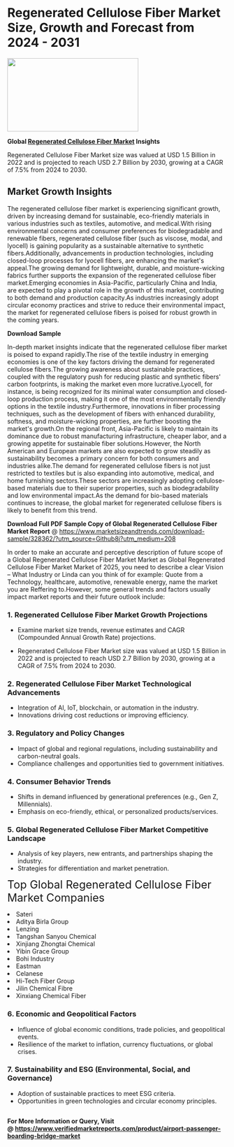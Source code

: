 <H1>Regenerated Cellulose Fiber Market Size, Growth and Forecast from 2024 - 2031</H1><img class="aligncenter size-medium wp-image-584254" src="https://thirdeyenews.in/wp-content/uploads/2024/09/Global-Market-Research-300x168.jpeg" alt="" width="300" height="168" /><p><strong>Global&nbsp;<a href="https://www.marketsizeandtrends.com/download-sample/328362/?utm_source=Github8j?utm_medium=208">Regenerated Cellulose Fiber Market</a> Insights</strong></p><p>Regenerated Cellulose Fiber Market size was valued at USD 1.5 Billion in 2022 and is projected to reach USD 2.7 Billion by 2030, growing at a CAGR of 7.5% from 2024 to 2030.</p><p><h2>Market Growth Insights</h2> <p>The regenerated cellulose fiber market is experiencing significant growth, driven by increasing demand for sustainable, eco-friendly materials in various industries such as textiles, automotive, and medical.With rising environmental concerns and consumer preferences for biodegradable and renewable fibers, regenerated cellulose fiber (such as viscose, modal, and lyocell) is gaining popularity as a sustainable alternative to synthetic fibers.Additionally, advancements in production technologies, including closed-loop processes for lyocell fibers, are enhancing the market's appeal.The growing demand for lightweight, durable, and moisture-wicking fabrics further supports the expansion of the regenerated cellulose fiber market.Emerging economies in Asia-Pacific, particularly China and India, are expected to play a pivotal role in the growth of this market, contributing to both demand and production capacity.As industries increasingly adopt circular economy practices and strive to reduce their environmental impact, the market for regenerated cellulose fibers is poised for robust growth in the coming years.</p> <p><strong>Download Sample</strong></p> <p>In-depth market insights indicate that the regenerated cellulose fiber market is poised to expand rapidly.The rise of the textile industry in emerging economies is one of the key factors driving the demand for regenerated cellulose fibers.The growing awareness about sustainable practices, coupled with the regulatory push for reducing plastic and synthetic fibers' carbon footprints, is making the market even more lucrative.Lyocell, for instance, is being recognized for its minimal water consumption and closed-loop production process, making it one of the most environmentally friendly options in the textile industry.Furthermore, innovations in fiber processing techniques, such as the development of fibers with enhanced durability, softness, and moisture-wicking properties, are further boosting the market's growth.On the regional front, Asia-Pacific is likely to maintain its dominance due to robust manufacturing infrastructure, cheaper labor, and a growing appetite for sustainable fiber solutions.However, the North American and European markets are also expected to grow steadily as sustainability becomes a primary concern for both consumers and industries alike.The demand for regenerated cellulose fibers is not just restricted to textiles but is also expanding into automotive, medical, and home furnishing sectors.These sectors are increasingly adopting cellulose-based materials due to their superior properties, such as biodegradability and low environmental impact.As the demand for bio-based materials continues to increase, the global market for regenerated cellulose fibers is likely to benefit from this trend.</p> <p><span class=""><strong>Download Full PDF Sample Copy of Global Regenerated Cellulose Fiber Market Report</strong> @ <a href="https://www.marketsizeandtrends.com/download-sample/328362/?utm_source=Github8j?utm_medium=208" target="_blank">https://www.marketsizeandtrends.com/download-sample/328362/?utm_source=Github8j?utm_medium=208</a></span></p><p>In order to make an accurate and perceptive description of future scope of a Global&nbsp;Regenerated Cellulose Fiber Market Market as Global&nbsp;Regenerated Cellulose Fiber Market Market of 2025, you need to describe a clear Vision &ndash; What Industry or Linda can you think of for example: Quote from a Technology, healthcare, automotive, renewable energy, name the market you are Reffering to.However, some general trends and factors usually impact market reports and their future outlook include:</p><h3>1.&nbsp;<strong>Regenerated Cellulose Fiber Market Growth Projections</strong></h3><ul><li>Examine market size trends, revenue estimates and CAGR (Compounded Annual Growth Rate) projections.</li><li><p>Regenerated Cellulose Fiber Market size was valued at USD 1.5 Billion in 2022 and is projected to reach USD 2.7 Billion by 2030, growing at a CAGR of 7.5% from 2024 to 2030.</p></li></ul><h3>2.&nbsp;<strong>Regenerated Cellulose Fiber Market Technological Advancements</strong></h3><ul><li>Integration of AI, IoT, blockchain, or automation in the industry.</li><li>Innovations driving cost reductions or improving efficiency.</li></ul><h3>3.&nbsp;<strong>Regulatory and Policy Changes</strong></h3><ul><li>Impact of global and regional regulations, including sustainability and carbon-neutral goals.</li><li>Compliance challenges and opportunities tied to government initiatives.</li></ul><h3>4.&nbsp;<strong>Consumer Behavior Trends</strong></h3><ul><li>Shifts in demand influenced by generational preferences (e.g., Gen Z, Millennials).</li><li>Emphasis on eco-friendly, ethical, or personalized products/services.</li></ul><h3>5.&nbsp;<strong>Global Regenerated Cellulose Fiber Market Competitive Landscape</strong></h3><ul><li>Analysis of key players, new entrants, and partnerships shaping the industry.</li><li>Strategies for differentiation and market penetration.</li></ul><p data-pm-slice="1 1 []"><span style="color: inherit; font-family: inherit; font-size: 25px;">Top Global Regenerated Cellulose Fiber Market Companies</span></p><div class="" data-test-id=""><p><li>Sateri</li><li> Aditya Birla Group</li><li> Lenzing</li><li> Tangshan Sanyou Chemical</li><li> Xinjiang Zhongtai Chemical</li><li> Yibin Grace Group</li><li> Bohi Industry</li><li> Eastman</li><li> Celanese</li><li> Hi-Tech Fiber Group</li><li> Jilin Chemical Fibre</li><li> Xinxiang Chemical Fiber</li></p></div><h3>6.&nbsp;<strong>Economic and Geopolitical Factors</strong></h3><ul><li>Influence of global economic conditions, trade policies, and geopolitical events.</li><li>Resilience of the market to inflation, currency fluctuations, or global crises.</li></ul><h3>7.&nbsp;<strong>Sustainability and ESG (Environmental, Social, and Governance)</strong></h3><ul><li>Adoption of sustainable practices to meet ESG criteria.</li><li>Opportunities in green technologies and circular economy principles.</li></ul><h2><strong style="font-size: 14px;">For More Information or Query, Visit @&nbsp;</strong><a style="background-color: #ffffff; font-size: 14px;" href="https://www.marketsizeandtrends.com/report/regenerated-cellulose-fiber-market/" target="_blank">https://www.verifiedmarketreports.com/product/airport-passenger-boarding-bridge-market</a></h2>